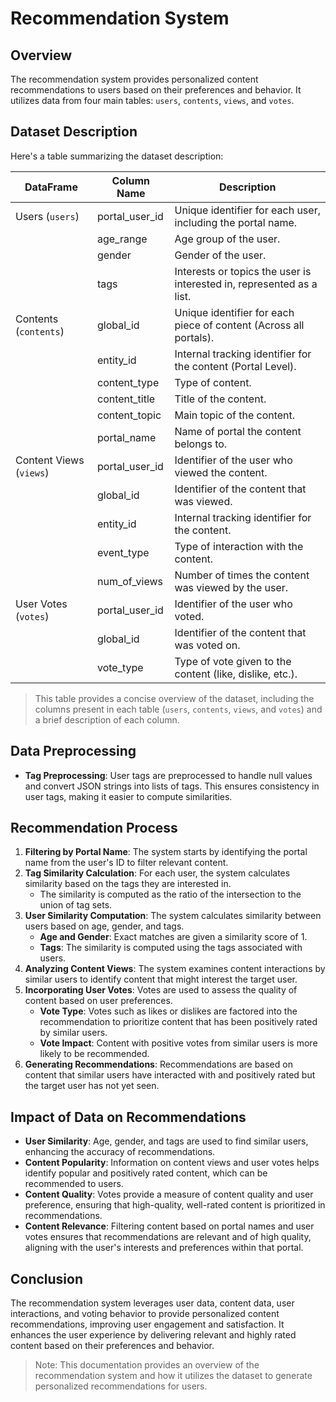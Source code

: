 # Recommendation System

## Overview
The recommendation system provides personalized content recommendations to users based on their preferences and behavior. It utilizes data from four main tables: `users`, `contents`, `views`, and `votes`.

## Dataset Description
Here's a table summarizing the dataset description:

| DataFrame            | Column Name       | Description                                                |
|----------------------|-------------------|------------------------------------------------------------|
| Users (`users`)      | portal_user_id    | Unique identifier for each user, including the portal name.|
|                      | age_range         | Age group of the user.                                     |
|                      | gender            | Gender of the user.                                        |
|                      | tags              | Interests or topics the user is interested in, represented as a list. |
| Contents (`contents`) | global_id        | Unique identifier for each piece of content (Across all portals).     |
|                      | entity_id         | Internal tracking identifier for the content (Portal Level).    |
|                      | content_type      | Type of content.                                           |
|                      | content_title     | Title of the content.                                      |
|                      | content_topic     | Main topic of the content.                                 |
|                      | portal_name       | Name of portal the content belongs to.                     |
| Content Views (`views`) | portal_user_id | Identifier of the user who viewed the content.             |
|                      | global_id         | Identifier of the content that was viewed.                 |
|                      | entity_id         | Internal tracking identifier for the content.              |
|                      | event_type        | Type of interaction with the content.                      |
|                      | num_of_views      | Number of times the content was viewed by the user.        |
| User Votes (`votes`) | portal_user_id    | Identifier of the user who voted.                          |
|                      | global_id         | Identifier of the content that was voted on.               |
|                      | vote_type         | Type of vote given to the content (like, dislike, etc.).   |

> This table provides a concise overview of the dataset, including the columns present in each table (`users`, `contents`, `views`, and `votes`) and a brief description of each column.

## Data Preprocessing
- **Tag Preprocessing**: User tags are preprocessed to handle null values and convert JSON strings into lists of tags. This ensures consistency in user tags, making it easier to compute similarities.

## Recommendation Process
1. **Filtering by Portal Name**: The system starts by identifying the portal name from the user's ID to filter relevant content.
2. **Tag Similarity Calculation**: For each user, the system calculates similarity based on the tags they are interested in.
   - The similarity is computed as the ratio of the intersection to the union of tag sets.
3. **User Similarity Computation**: The system calculates similarity between users based on age, gender, and tags.
   - **Age and Gender**: Exact matches are given a similarity score of 1.
   - **Tags**: The similarity is computed using the tags associated with users.
4. **Analyzing Content Views**: The system examines content interactions by similar users to identify content that might interest the target user.
5. **Incorporating User Votes**: Votes are used to assess the quality of content based on user preferences.
   - **Vote Type**: Votes such as likes or dislikes are factored into the recommendation to prioritize content that has been positively rated by similar users.
   - **Vote Impact**: Content with positive votes from similar users is more likely to be recommended.
6. **Generating Recommendations**: Recommendations are based on content that similar users have interacted with and positively rated but the target user has not yet seen.

## Impact of Data on Recommendations
- **User Similarity**: Age, gender, and tags are used to find similar users, enhancing the accuracy of recommendations.
- **Content Popularity**: Information on content views and user votes helps identify popular and positively rated content, which can be recommended to users.
- **Content Quality**: Votes provide a measure of content quality and user preference, ensuring that high-quality, well-rated content is prioritized in recommendations.
- **Content Relevance**: Filtering content based on portal names and user votes ensures that recommendations are relevant and of high quality, aligning with the user's interests and preferences within that portal.

## Conclusion
The recommendation system leverages user data, content data, user interactions, and voting behavior to provide personalized content recommendations, improving user engagement and satisfaction. It enhances the user experience by delivering relevant and highly rated content based on their preferences and behavior.

> Note: This documentation provides an overview of the recommendation system and how it utilizes the dataset to generate personalized recommendations for users.

